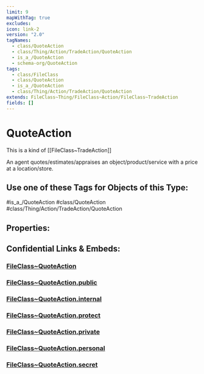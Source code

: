 ```yaml
---
limit: 9
mapWithTag: true
excludes: 
icon: link-2
version: "2.0"
tagNames:
  - class/QuoteAction
  - class/Thing/Action/TradeAction/QuoteAction
  - is_a_/QuoteAction
  - schema-org/QuoteAction
tags:
  - class/FileClass
  - class/QuoteAction
  - is_a_/QuoteAction
  - class/Thing/Action/TradeAction/QuoteAction
extends: FileClass~Thing/FileClass~Action/FileClass~TradeAction
fields: []
---
```


# QuoteAction
This is a kind of [[FileClass~TradeAction]]

An agent quotes/estimates/appraises an object/product/service with a price at a location/store.


## Use one of these Tags for Objects of this Type:

#is_a_/QuoteAction
#class/QuoteAction
#class/Thing/Action/TradeAction/QuoteAction

## Properties:


## Confidential Links & Embeds: 

### [FileClass~QuoteAction](/_Standards/fileClass/FileClass~Thing/FileClass~Action/FileClass~TradeAction/FileClass~QuoteAction.md) 

### [FileClass~QuoteAction.public](/_public/fileClass/FileClass~Thing/FileClass~Action/FileClass~TradeAction/FileClass~QuoteAction.public.md) 

### [FileClass~QuoteAction.internal](/_internal/fileClass/FileClass~Thing/FileClass~Action/FileClass~TradeAction/FileClass~QuoteAction.internal.md) 

### [FileClass~QuoteAction.protect](/_protect/fileClass/FileClass~Thing/FileClass~Action/FileClass~TradeAction/FileClass~QuoteAction.protect.md) 

### [FileClass~QuoteAction.private](/_private/fileClass/FileClass~Thing/FileClass~Action/FileClass~TradeAction/FileClass~QuoteAction.private.md) 

### [FileClass~QuoteAction.personal](/_personal/fileClass/FileClass~Thing/FileClass~Action/FileClass~TradeAction/FileClass~QuoteAction.personal.md) 

### [FileClass~QuoteAction.secret](/_secret/fileClass/FileClass~Thing/FileClass~Action/FileClass~TradeAction/FileClass~QuoteAction.secret.md)

